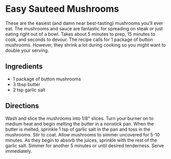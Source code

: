 # Easy Sauteed Mushrooms

These are the easiest (and damn near best-tasting) mushrooms you'll ever eat. The mushrooms and sauce are fantastic for spreading on steak or just eating right out of a bowl. Takes about 5 minutes to prep, 15 minutes to cook, and seconds to devour. The recipe calls for 1 package of button mushrooms. However, they shrink a lot during cooking so you might want to double your serving.


## Ingredients

* 1 package of button mushrooms
* 3 tbsp butter
* 2 tsp garlic salt

## Directions

Wash and slice the mushrooms into 1/8" slices. Turn your burner on to medium heat and begin melting the butter in a nonstick pan. When the butter is melted, sprinkle 1 tsp of garlic salt in the pan and toss in the mushrooms. Stir to coat. Allow mushrooms to simmer uncovered for 5-10 minutes. As they begin to absorb the juices, sprinkle with the rest of the garlic salt. Simmer for another 5 minutes or until desired tenderness. Serve immediately.
